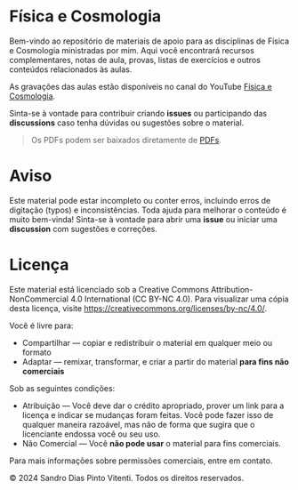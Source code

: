 # Física e Cosmologia

Bem-vindo ao repositório de materiais de apoio para as disciplinas de Física e
Cosmologia ministradas por mim. Aqui você encontrará recursos complementares, notas de
aula, provas, listas de exercícios e outros conteúdos relacionados às aulas.

As gravações das aulas estão disponíveis no canal do YouTube [Física e
Cosmologia](https://youtube.com/@vitenti?si=CyTNZltN4zxoTKrj).

Sinta-se à vontade para contribuir criando **issues** ou participando das
**discussions** caso tenha dúvidas ou sugestões sobre o material.

> Os PDFs podem ser baixados diretamente de [PDFs](https://vitenti.github.io/Cursos/).

# Aviso

Este material pode estar incompleto ou conter erros, incluindo erros de digitação
(typos) e inconsistências. Toda ajuda para melhorar o conteúdo é muito bem-vinda!
Sinta-se à vontade para abrir uma **issue** ou iniciar uma **discussion** com sugestões
e correções.

# Licença

Este material está licenciado sob a Creative Commons Attribution-NonCommercial 4.0
International (CC BY-NC 4.0). Para visualizar uma cópia desta licença, visite
https://creativecommons.org/licenses/by-nc/4.0/.

Você é livre para:
- Compartilhar — copiar e redistribuir o material em qualquer meio ou formato
- Adaptar — remixar, transformar, e criar a partir do material **para fins não comerciais**

Sob as seguintes condições:
- Atribuição — Você deve dar o crédito apropriado, prover um link para a licença e
  indicar se mudanças foram feitas. Você pode fazer isso de qualquer maneira razoável,
  mas não de forma que sugira que o licenciante endossa você ou seu uso.
- Não Comercial — Você **não pode usar** o material para fins comerciais.

Para mais informações sobre permissões comerciais, entre em contato.

© 2024 Sandro Dias Pinto Vitenti. Todos os direitos reservados.
